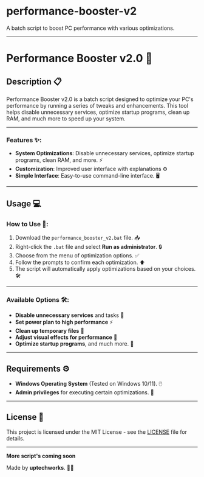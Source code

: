 # performance-booster-v2
A batch script to boost PC performance with various optimizations.


_______________________________________________________________________________________________________________________________
# Performance Booster v2.0 🚀

## Description 📋

Performance Booster v2.0 is a batch script designed to optimize your PC's performance by running a series of tweaks and enhancements. This tool helps disable unnecessary services, optimize startup programs, clean up RAM, and much more to speed up your system.

---

### Features ✨:
- **System Optimizations**: Disable unnecessary services, optimize startup programs, clean RAM, and more. ⚡
- **Customization**: Improved user interface with explanations ⚙️
- **Simple Interface**: Easy-to-use command-line interface. 🖥️

---

## Usage 💻

### How to Use 📝:
1. Download the `performance_booster_v2.bat` file. 📥
2. Right-click the `.bat` file and select **Run as administrator**. 🔒
3. Choose from the menu of optimization options. ✅
4. Follow the prompts to confirm each optimization. ⬆️
5. The script will automatically apply optimizations based on your choices. 🛠️

---

### Available Options 🛠️:
- **Disable unnecessary services** and tasks 🛑
- **Set power plan to high performance** ⚡
- **Clean up temporary files** 🧹
- **Adjust visual effects for performance** 🎨
- **Optimize startup programs**, and much more. 🔧

---

## Requirements ⚙️
- **Windows Operating System** (Tested on Windows 10/11). 🖱️
- **Admin privileges** for executing certain optimizations. 🔑

---

## License 📜
This project is licensed under the MIT License - see the [LICENSE](LICENSE) file for details.

---

**More script's coming soon**

Made by **uptechworks**. 👨‍💻
